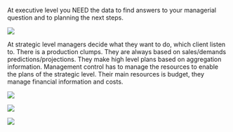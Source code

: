 At executive level you NEED the data to find answers to your managerial question and to planning the next steps.

![](https://i.imgur.com/tLJDecW.png)

At strategic level managers decide what they want to do, which client listen to. There is a production clumps. They are always based on sales/demands predictions/projections. They make high level plans based on aggregation information.
Management control has to manage the resources to enable the plans of the strategic level. Their main resources is budget, they manage financial information and costs. 


![](https://i.imgur.com/0P7FFOV.png)

![](https://i.imgur.com/X3Zw3NC.png)

![](https://i.imgur.com/7J7fR2K.png)


